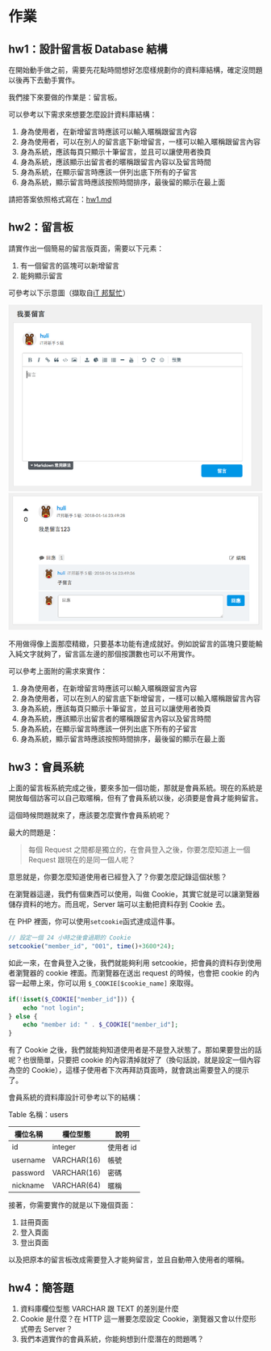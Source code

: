 # 作業

## hw1：設計留言板 Database 結構

在開始動手做之前，需要先花點時間想好怎麼樣規劃你的資料庫結構，確定沒問題以後再下去動手實作。

我們接下來要做的作業是：留言板。

可以參考以下需求來想要怎麼設計資料庫結構：

1. 身為使用者，在新增留言時應該可以輸入暱稱跟留言內容
2. 身為使用者，可以在別人的留言底下新增留言，一樣可以輸入暱稱跟留言內容
3. 身為系統，應該每頁只顯示十筆留言，並且可以讓使用者換頁
4. 身為系統，應該顯示出留言者的暱稱跟留言內容以及留言時間
5. 身為系統，在顯示留言時應該一併列出底下所有的子留言
6. 身為系統，顯示留言時應該按照時間排序，最後留的顯示在最上面

請把答案依照格式寫在：[hw1.md](hw1.md)

## hw2：留言板

請實作出一個簡易的留言版頁面，需要以下元素：

1. 有一個留言的區塊可以新增留言
2. 能夠顯示留言

可參考以下示意圖（擷取自[iT 邦幫忙](https://ithelp.ithome.com.tw/articles/10185630)）

![](board.png)
![](board2.png)

不用做得像上面那麼精緻，只要基本功能有達成就好。例如說留言的區塊只要能輸入純文字就夠了，留言區左邊的那個按讚數也可以不用實作。

可以參考上面附的需求來實作：

1. 身為使用者，在新增留言時應該可以輸入暱稱跟留言內容
2. 身為使用者，可以在別人的留言底下新增留言，一樣可以輸入暱稱跟留言內容
3. 身為系統，應該每頁只顯示十筆留言，並且可以讓使用者換頁
4. 身為系統，應該顯示出留言者的暱稱跟留言內容以及留言時間
5. 身為系統，在顯示留言時應該一併列出底下所有的子留言
6. 身為系統，顯示留言時應該按照時間排序，最後留的顯示在最上面

## hw3：會員系統

上面的留言板系統完成之後，要來多加一個功能，那就是會員系統。現在的系統是開放每個訪客可以自己取暱稱，但有了會員系統以後，必須要是會員才能夠留言。

這個時候問題就來了，應該要怎麼實作會員系統呢？

最大的問題是：

> 每個 Request 之間都是獨立的，在會員登入之後，你要怎麼知道上一個 Request 跟現在的是同一個人呢？

意思就是，你要怎麼知道使用者已經登入了？你要怎麼記錄這個狀態？

在瀏覽器這邊，我們有個東西可以使用，叫做 Cookie，其實它就是可以讓瀏覽器儲存資料的地方。而且呢，Server 端可以主動把資料存到 Cookie 去。

在 PHP 裡面，你可以使用`setcookie`函式達成這件事。

``` php
// 設定一個 24 小時之後會過期的 Cookie
setcookie("member_id", "001", time()+3600*24);
```

如此一來，在會員登入之後，我們就能夠利用 setcookie，把會員的資料存到使用者瀏覽器的 cookie 裡面。而瀏覽器在送出 request 的時候，也會把 cookie 的內容一起帶上來，你可以用 `$_COOKIE[$cookie_name]` 來取得。

``` php
if(!isset($_COOKIE["member_id"])) {
    echo "not login";
} else {
    echo "member id: " . $_COOKIE["member_id"];
}
```

有了 Cookie 之後，我們就能夠知道使用者是不是登入狀態了。那如果要登出的話呢？也很簡單，只要把 cookie 的內容清掉就好了（換句話說，就是設定一個內容為空的 Cookie），這樣子使用者下次再拜訪頁面時，就會跳出需要登入的提示了。

會員系統的資料庫設計可參考以下的結構：

Table 名稱：users

| 欄位名稱 | 欄位型態 | 說明 |
|----------|----------|------|
|  id  |    integer      | 使用者 id     |
| username   | VARCHAR(16) | 帳號  |
| password   | VARCHAR(16) | 密碼  |
| nickname   | VARCHAR(64) | 暱稱  |

接著，你需要實作的就是以下幾個頁面：

1. 註冊頁面
2. 登入頁面
3. 登出頁面

以及把原本的留言板改成需要登入才能夠留言，並且自動帶入使用者的暱稱。

## hw4：簡答題

1. 資料庫欄位型態 VARCHAR 跟 TEXT 的差別是什麼
2. Cookie 是什麼？在 HTTP 這一層要怎麼設定 Cookie，瀏覽器又會以什麼形式帶去 Server？
3. 我們本週實作的會員系統，你能夠想到什麼潛在的問題嗎？
